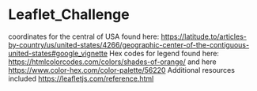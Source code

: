 # Leaflet_Challenge
 coordinates for the central of USA found here: https://latitude.to/articles-by-country/us/united-states/4266/geographic-center-of-the-contiguous-united-states#google_vignette
 Hex codes for legend found here: https://htmlcolorcodes.com/colors/shades-of-orange/ and here https://www.color-hex.com/color-palette/56220
 Additional resources included https://leafletjs.com/reference.html
